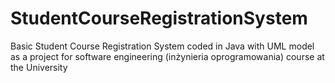 # StudentCourseRegistrationSystem
Basic Student Course Registration System coded in Java with UML model as a project for software engineering (inżynieria oprogramowania) course at the University
